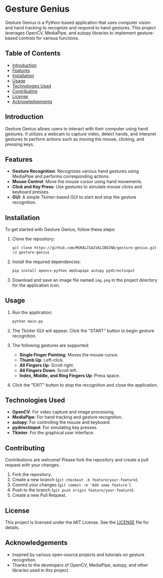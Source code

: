 # Gesture Genius

Gesture Genius is a Python-based application that uses computer vision and hand tracking to recognize and respond to hand gestures. This project leverages OpenCV, MediaPipe, and autopy libraries to implement gesture-based controls for various functions.

## Table of Contents
- [Introduction](#introduction)
- [Features](#features)
- [Installation](#installation)
- [Usage](#usage)
- [Technologies Used](#technologies-used)
- [Contributing](#contributing)
- [License](#license)
- [Acknowledgements](#acknowledgements)

## Introduction
Gesture Genius allows users to interact with their computer using hand gestures. It utilizes a webcam to capture video, detect hands, and interpret gestures to perform actions such as moving the mouse, clicking, and pressing keys.

## Features
- **Gesture Recognition**: Recognizes various hand gestures using MediaPipe and performs corresponding actions.
- **Mouse Control**: Move the mouse cursor using hand movements.
- **Click and Key Press**: Use gestures to simulate mouse clicks and keyboard presses.
- **GUI**: A simple Tkinter-based GUI to start and stop the gesture recognition.

## Installation
To get started with Gesture Genius, follow these steps:

1. Clone the repository:
   ```bash
   git clone https://github.com/MURALISAIVALIBOINA/gesture-genius.git
   cd gesture-genius
   ```

2. Install the required dependencies:
   ```bash
   pip install opencv-python mediapipe autopy pydirectinput
   ```

3. Download and save an image file named `img.png` in the project directory for the application icon.

## Usage
1. Run the application:
   ```bash
   python main.py
   ```

2. The Tkinter GUI will appear. Click the "START" button to begin gesture recognition.

3. The following gestures are supported:
   - **Single Finger Pointing**: Moves the mouse cursor.
   - **Thumb Up**: Left-click.
   - **All Fingers Up**: Scroll right.
   - **All Fingers Down**: Scroll left.
   - **Index, Middle, and Ring Fingers Up**: Press space.

4. Click the "EXIT" button to stop the recognition and close the application.

## Technologies Used
- **OpenCV**: For video capture and image processing.
- **MediaPipe**: For hand tracking and gesture recognition.
- **autopy**: For controlling the mouse and keyboard.
- **pydirectinput**: For simulating key presses.
- **Tkinter**: For the graphical user interface.

## Contributing
Contributions are welcome! Please fork the repository and create a pull request with your changes.

1. Fork the repository.
2. Create a new branch (`git checkout -b feature/your-feature`).
3. Commit your changes (`git commit -m 'Add some feature'`).
4. Push to the branch (`git push origin feature/your-feature`).
5. Create a new Pull Request.

## License
This project is licensed under the MIT License. See the [LICENSE](LICENSE) file for details.

## Acknowledgements
- Inspired by various open-source projects and tutorials on gesture recognition.
- Thanks to the developers of OpenCV, MediaPipe, autopy, and other libraries used in this project.
